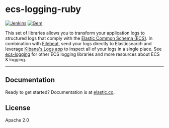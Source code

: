 # ecs-logging-ruby

[![Jenkins](https://apm-ci.elastic.co/buildStatus/icon?job=apm-agent-ruby/ecs-logging-ruby-mbp/main)](https://apm-ci.elastic.co/job/apm-agent-ruby/job/ecs-logging-ruby-mbp/job/main/) [![Gem](https://img.shields.io/gem/v/ecs-logging.svg)](https://rubygems.org/gems/ecs-logging)

This set of libraries allows you to transform your application logs to structured logs that comply with the [Elastic Common Schema (ECS)](https://www.elastic.co/guide/en/ecs/current/ecs-reference.html).
In combination with [Filebeat](https://www.elastic.co/products/beats/filebeat), send your logs directly to Elasticsearch and leverage [Kibana's Logs app](https://www.elastic.co/guide/en/observability/current/monitor-logs.html) to inspect all of your logs in a single place.
See [ecs-logging](https://github.com/elastic/ecs-logging) for other ECS logging libraries and more resources about ECS & logging.

---

## Documentation

Ready to get started? Documentation is at [elastic.co](https://www.elastic.co/guide/en/ecs-logging/ruby/current/index.html).

## License

Apache 2.0
